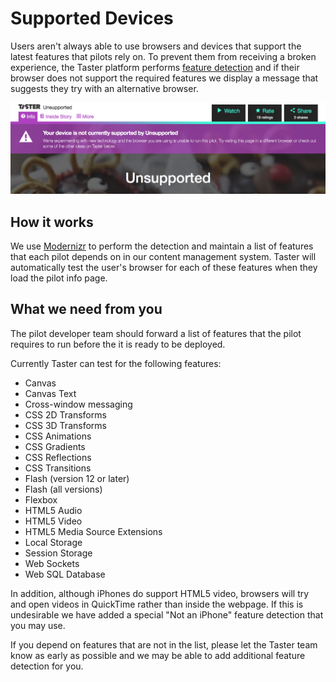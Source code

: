 # Supported Devices

Users aren't always able to use browsers and devices that support the latest features that pilots rely on. To prevent them from receiving a broken experience, the Taster platform performs [feature detection](https://modernizr.com/docs/#what-is-feature-detection) and if their browser does not support the required features we display a message that suggests they try with an alternative browser.

![An example of a 'unsupported device' warning](./unsupported_device.png?raw=true)

## How it works

We use [Modernizr](https://modernizr.com/) to perform the detection and maintain a list of features that each pilot depends on in our content management system. Taster will automatically test the user's browser for each of these features when they load the pilot info page.

## What we need from you

The pilot developer team should forward a list of features that the pilot requires to run before the it is ready to be deployed.

Currently Taster can test for the following features:

* Canvas
* Canvas Text
* Cross-window messaging
* CSS 2D Transforms
* CSS 3D Transforms
* CSS Animations
* CSS Gradients
* CSS Reflections
* CSS Transitions
* Flash (version 12 or later)
* Flash (all versions)
* Flexbox
* HTML5 Audio
* HTML5 Video
* HTML5 Media Source Extensions
* Local Storage
* Session Storage
* Web Sockets
* Web SQL Database

In addition, although iPhones do support HTML5 video, browsers will try and open videos in QuickTime rather than inside the webpage. If this is undesirable we have added a special "Not an iPhone" feature detection that you may use.

If you depend on features that are not in the list, please let the Taster team know as early as possible and we may be able to add additional feature detection for you.
